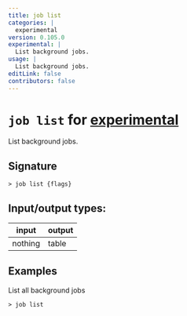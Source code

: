 ```yaml
---
title: job list
categories: |
  experimental
version: 0.105.0
experimental: |
  List background jobs.
usage: |
  List background jobs.
editLink: false
contributors: false
---
```

<!-- This file is automatically generated. Please edit the command in https://github.com/nushell/nushell instead. -->

# `job list` for [experimental](/commands/categories/experimental.md)

<div class='command-title'>List background jobs.</div>

## Signature

```> job list {flags} ```


## Input/output types:

| input   | output |
| ------- | ------ |
| nothing | table  |
## Examples

List all background jobs
```nu
> job list

```
